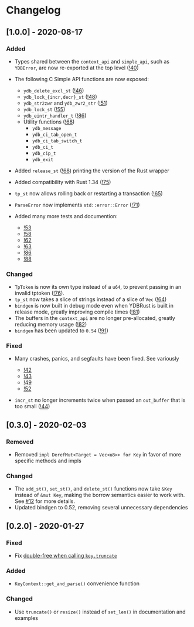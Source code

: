<!--
Copyright (c) 2020 YottaDB LLC and/or its subsidiaries.
All rights reserved.

      This source code contains the intellectual property
      of its copyright holder(s), and is made available
      under a license.  If you do not know the terms of
      the license, please stop and do not read further.
-->

# Changelog

## [1.0.0] - 2020-08-17

### Added

- Types shared between the `context_api` and `simple_api`, such as `YDBError`, are now re-exported at the top level ([!40](https://gitlab.com/YottaDB/Lang/YDBRust/-/merge_requests/40))
- The following C Simple API functions are now exposed:
  + `ydb_delete_excl_st` ([!46](https://gitlab.com/YottaDB/Lang/YDBRust/-/merge_requests/46))
  + `ydb_lock_{incr,decr}_st` ([!48](https://gitlab.com/YottaDB/Lang/YDBRust/-/merge_requests/48))
  + `ydb_str2zwr` and `ydb_zwr2_str` ([!51](https://gitlab.com/YottaDB/Lang/YDBRust/-/merge_requests/51))
  + `ydb_lock_st` ([!55](https://gitlab.com/YottaDB/Lang/YDBRust/-/merge_requests/55))
  + `ydb_eintr_handler_t` ([!86](https://gitlab.com/YottaDB/Lang/YDBRust/-/merge_requests/86))
  + Utility functions ([!68](https://gitlab.com/YottaDB/Lang/YDBRust/-/merge_requests/68))
    - `ydb_message`
    - `ydb_ci_tab_open_t`
    - `ydb_ci_tab_switch_t`
    - `ydb_ci_t`
    - `ydb_cip_t`
    - `ydb_exit`

- Added `release_st` ([!68](https://gitlab.com/YottaDB/Lang/YDBRust/-/merge_requests/68)) printing the version of the Rust wrapper
- Added compatibility with Rust 1.34 ([!75](https://gitlab.com/YottaDB/Lang/YDBRust/-/merge_requests/75))
- `tp_st` now allows rolling back or restarting a transaction ([!65](https://gitlab.com/YottaDB/Lang/YDBRust/-/merge_requests/65))
- `ParseError` now implements `std::error::Error` ([!71](https://gitlab.com/YottaDB/Lang/YDBRust/-/merge_requests/71))
- Added many more tests and documention:
  + [!53](https://gitlab.com/YottaDB/Lang/YDBRust/-/merge_requests/53)
  + [!58](https://gitlab.com/YottaDB/Lang/YDBRust/-/merge_requests/58)
  + [!62](https://gitlab.com/YottaDB/Lang/YDBRust/-/merge_requests/62)
  + [!63](https://gitlab.com/YottaDB/Lang/YDBRust/-/merge_requests/63)
  + [!86](https://gitlab.com/YottaDB/Lang/YDBRust/-/merge_requests/86)
  + [!88](https://gitlab.com/YottaDB/Lang/YDBRust/-/merge_requests/88)

### Changed

- `TpToken` is now its own type instead of a `u64`, to prevent passing in an invalid tptoken ([!76](https://gitlab.com/YottaDB/Lang/YDBRust/-/merge_requests/76)).
- `tp_st` now takes a slice of strings instead of a slice of `Vec` ([!64](https://gitlab.com/YottaDB/Lang/YDBRust/-/merge_requests/64))
- `bindgen` is now built in debug mode even when YDBRust is built in release mode, greatly improving compile times ([!81](https://gitlab.com/YottaDB/Lang/YDBRust/-/merge_requests/81))
- The buffers in the `context_api` are no longer pre-allocated, greatly reducing memory usage ([!82](https://gitlab.com/YottaDB/Lang/YDBRust/-/merge_requests/82))
- `bindgen` has been updated to `0.54` ([!91](https://gitlab.com/YottaDB/Lang/YDBRust/-/merge_requests/91))

### Fixed

- Many crashes, panics, and segfaults have been fixed. See variously
  + [!42](https://gitlab.com/YottaDB/Lang/YDBRust/-/merge_requests/42)
  + [!43](https://gitlab.com/YottaDB/Lang/YDBRust/-/merge_requests/43)
  + [!49](https://gitlab.com/YottaDB/Lang/YDBRust/-/merge_requests/49)
  + [!52](https://gitlab.com/YottaDB/Lang/YDBRust/-/merge_requests/52)

- `incr_st` no longer increments twice when passed an `out_buffer` that is too small ([!44](https://gitlab.com/YottaDB/Lang/YDBRust/-/merge_requests/44))

## [0.3.0] - 2020-02-03

### Removed

- Removed `impl DerefMut<Target = Vec<u8>> for Key` in favor of more specific methods and impls

### Changed

- The `add_st()`, `set_st()`, and `delete_st()` functions now take `&Key` instead of `&mut Key`,
  making the borrow semantics easier to work with. See [#12](https://gitlab.com/YottaDB/Lang/YDBRust/issues/12) for more details.
- Updated bindgen to 0.52, removing several unnecessary dependencies

## [0.2.0] - 2020-01-27

### Fixed

- Fix [double-free when calling `key.truncate`](https://gitlab.com/YottaDB/Lang/YDBRust/issues/14)

### Added

- `KeyContext::get_and_parse()` convenience function

### Changed

- Use `truncate()` or `resize()` instead of `set_len()` in documentation and examples
